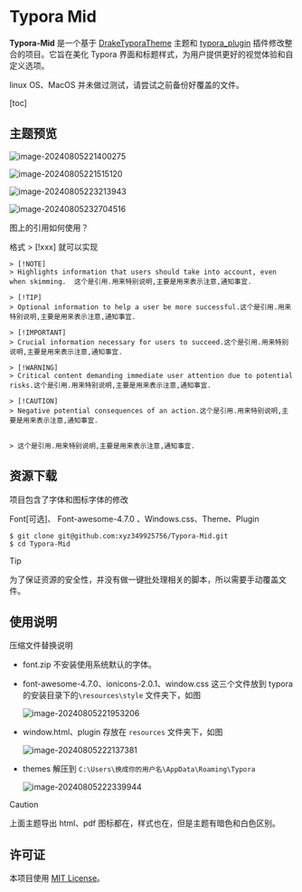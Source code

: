 

# Typora Mid

**Typora-Mid** 是一个基于 [DrakeTyporaTheme](https://github.com/liangjingkanji/DrakeTyporaTheme) 主题和 [typora_plugin](https://github.com/obgnail/typora_plugin) 插件修改整合的项目。它旨在美化 Typora 界面和标题样式，为用户提供更好的视觉体验和自定义选项。

linux OS、MacOS 并未做过测试，请尝试之前备份好覆盖的文件。

[toc]

## 主题预览

![image-20240805221400275](./.readme.assets/image-20240805221400275.png)

![image-20240805221515120](./.readme.assets/image-20240805221515120.png)

![image-20240805223213943](./.readme.assets/image-20240805223213943.png)

![image-20240805232704516](./.readme.assets/image-20240805232704516.png)

图上的引用如何使用？

格式 > [!xxx] 就可以实现

```shell
> [!NOTE]
> Highlights information that users should take into account, even when skimming.  这个是引用.用来特别说明,主要是用来表示注意,通知事宜.

> [!TIP]
> Optional information to help a user be more successful.这个是引用.用来特别说明,主要是用来表示注意,通知事宜.

> [!IMPORTANT]  
> Crucial information necessary for users to succeed.这个是引用.用来特别说明,主要是用来表示注意,通知事宜.

> [!WARNING]  
> Critical content demanding immediate user attention due to potential risks.这个是引用.用来特别说明,主要是用来表示注意,通知事宜.

> [!CAUTION]
> Negative potential consequences of an action.这个是引用.用来特别说明,主要是用来表示注意,通知事宜.


> 这个是引用.用来特别说明,主要是用来表示注意,通知事宜.
```



## 资源下载

项目包含了字体和图标字体的修改

Font[可选]、 Font-awesome-4.7.0 、Windows.css、Theme、Plugin

```shell
$ git clone git@github.com:xyz349925756/Typora-Mid.git
$ cd Typora-Mid
```

> [!tip]
>
> 为了保证资源的安全性，并没有做一键批处理相关的脚本，所以需要手动覆盖文件。

## 使用说明

压缩文件替换说明

- font.zip 不安装使用系统默认的字体。

- font-awesome-4.7.0、ionicons-2.0.1、window.css 这三个文件放到 typora 的安装目录下的`\resources\style` 文件夹下，如图

  ![image-20240805221953206](./.readme.assets/image-20240805221953206.png)

- window.html、plugin 存放在 `resources` 文件夹下，如图

  ![image-20240805222137381](./.readme.assets/image-20240805222137381.png)

- themes 解压到 `C:\Users\换成你的用户名\AppData\Roaming\Typora`

  ![image-20240805222339944](./.readme.assets/image-20240805222339944.png)



> [!caution]
>
> 上面主题导出 html、pdf 图标都在，样式也在，但是主题有暗色和白色区别。



## 许可证

本项目使用 [MIT License](https://opensource.org/licenses/MIT)。

